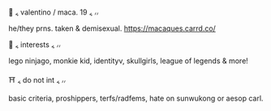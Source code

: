 🥢 ៹ valentino / maca. 19 ៹ ៸៸

he/they prns. taken & demisexual. https://macaques.carrd.co/

🏮 ៹ interests ៹ ៸៸

lego ninjago, monkie kid, identityv, skullgirls, league of legends & more!

⛩️ ៹ do not int ៹ ៸៸

basic criteria, proshippers, terfs/radfems, hate on sunwukong or aesop carl.
